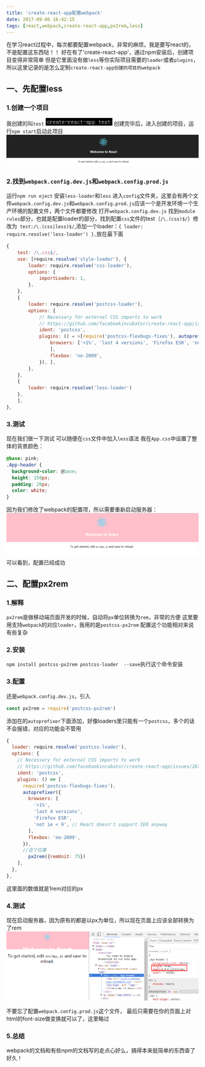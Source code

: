```yaml
---
title: 'create-react-app配置webpack'
date: 2017-09-06 16:42:15
tags: [react,webpack,create-react-app,px2rem,less]
---
```

在学习react过程中，每次都要配置webpack，非常的麻烦，我是要写react的，不是配置这东西哒！！
好在有了'create-react-app'，通过npm安装后，创建项目变得非常简单
但是它里面没有做`less`等你实际项目需要的`loader`或者`plugins`，所以这里记录的是怎么定制`create-react-app创建的项目的webpack`

## 一、先配置less
### 1.创建一个项目
我创建的叫`test`
![test测试项目](/images/create-react-app配置webpack/1.png)
创建完毕后，进入创建的项目，运行`npm start`启动此项目
![启动](/images/create-react-app配置webpack/2.png)

### 2.找到`webpack.config.dev.js`和`webpack.config.prod.js`
运行`npm run eject`
安装`less-loader`和`less`
进入`config`文件夹，这里会有两个文件`webpack.config.dev.js`和`webpack.config.prod.js`应该一个是开发环境一个生产环境的配置文件，两个文件都要修改
打开`webpack.config.dev.js`
找到`module rules`部分，也就是配置loader的部分，找到配置`css`文件的test（`/\.(css)$/`）修改为` test:/\.(css|less)$/`,添加一个loader：`{ loader: require.resolve('less-loader') },`放在最下面
``` javascript
{
	test: /\.css$/,
	use: [require.resolve('style-loader'), {
		loader: require.resolve('css-loader'),
		options: {
			importLoaders: 1,
		},
	},
	{
		loader: require.resolve('postcss-loader'),
		options: {
			// Necessary for external CSS imports to work
			// https://github.com/facebookincubator/create-react-app/issues/2677
			ident: 'postcss',
			plugins: () = >[require('postcss-flexbugs-fixes'), autoprefixer({
				browsers: ['>1%', 'last 4 versions', 'Firefox ESR', 'not ie < 9', // React doesn't support IE8 anyway
				],
				flexbox: 'no-2009',
			}), ],
		},
	},
	{
		loader: require.resolve('less-loader')
	},
	],
},
```

### 3.测试
现在我们做一下测试
可以随便在`css`文件中加入`less`语法
我在`App.css`中设置了整体的背景颜色：
```css
@base: pink;
.App-header {
  background-color: @base;
  height: 150px;
  padding: 20px;
  color: white;
}
```
因为我们修改了webpack的配置项，所以需要重新启动服务器：
![添加成功](/images/create-react-app配置webpack/3.png)
可以看到，配置已经成功

## 二、配置px2rem
### 1.解释
`px2rem`是做移动端页面开发的时候，自动将`px`单位转换为`rem`，非常的方便
这里要用支持`webpack`的对应`loader`，我用的是`postcss-px2rem`
配置这个功能相对来说有些复杂

### 2.安装
`npm install postcss-px2rem postcss-loader  --save`执行这个命令安装

### 3.配置
还是`webpack.config.dev.js`，引入
```javascript
const px2rem = require('postcss-px2rem')
```
添加在的`autoprefixer`下面添加，好像loaders里只能有一个`postcss`，多个的话不会报错，对应的功能会不管用
```javascript
{
  loader: require.resolve('postcss-loader'),
  options: {
    // Necessary for external CSS imports to work
    // https://github.com/facebookincubator/create-react-app/issues/2677
    ident: 'postcss',
    plugins: () => [
      require('postcss-flexbugs-fixes'),
      autoprefixer({
        browsers: [
          '>1%',
          'last 4 versions',
          'Firefox ESR',
          'not ie < 9', // React doesn't support IE8 anyway
        ],
        flexbox: 'no-2009',
      }),
      //这个位置
        px2rem({remUnit: 75})
    ],
  },
},
```
这里面的数值就是1rem对应的px

### 4.测试
现在启动服务器，因为原有的都是以px为单位，所以现在页面上应该全部转换为了rem
![添加成功](/images/create-react-app配置webpack/4.png)

不要忘了配置`webpack.config.prod.js`这个文件，
最后只需要在你的页面上对html的font-size做变换就可以了，这里略过

### 5.总结
webpack的文档和有些npm的文档写的走点心好么，搞得本来挺简单的东西查了好久！